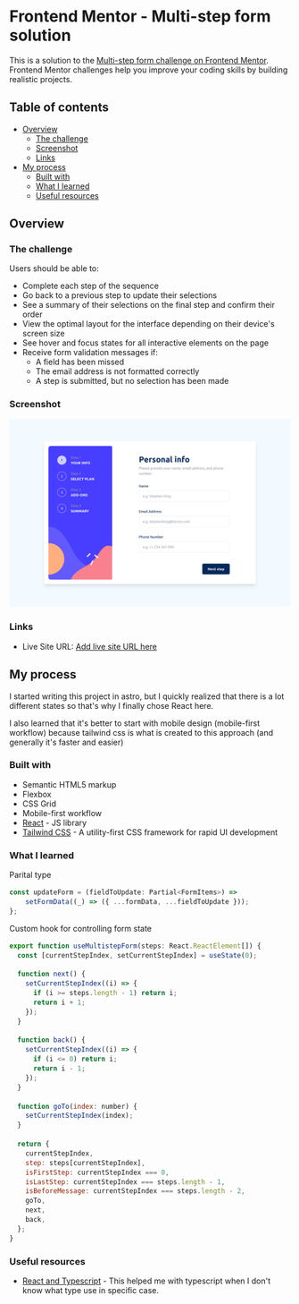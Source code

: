 # Frontend Mentor - Multi-step form solution

This is a solution to the [Multi-step form challenge on Frontend Mentor](https://www.frontendmentor.io/challenges/multistep-form-YVAnSdqQBJ). Frontend Mentor challenges help you improve your coding skills by building realistic projects.

## Table of contents

- [Overview](#overview)
  - [The challenge](#the-challenge)
  - [Screenshot](#screenshot)
  - [Links](#links)
- [My process](#my-process)
  - [Built with](#built-with)
  - [What I learned](#what-i-learned)
  - [Useful resources](#useful-resources)

## Overview

### The challenge

Users should be able to:

- Complete each step of the sequence
- Go back to a previous step to update their selections
- See a summary of their selections on the final step and confirm their order
- View the optimal layout for the interface depending on their device's screen size
- See hover and focus states for all interactive elements on the page
- Receive form validation messages if:
  - A field has been missed
  - The email address is not formatted correctly
  - A step is submitted, but no selection has been made

### Screenshot

![](./screenshot.png)

### Links

- Live Site URL: [Add live site URL here](https://your-live-site-url.com)

## My process

I started writing this project in astro, but I quickly realized that there is a lot different states so
that's why I finally chose React here.

I also learned that it's better to start with mobile design (mobile-first workflow) because tailwind css is what is created
to this approach (and generally it's faster and easier)

### Built with

- Semantic HTML5 markup
- Flexbox
- CSS Grid
- Mobile-first workflow
- [React](https://github.com/facebook/react) - JS library
- [Tailwind CSS](https://github.com/tailwindlabs/tailwindcss) - A utility-first CSS framework for rapid UI development

### What I learned

Parital type

```js
const updateForm = (fieldToUpdate: Partial<FormItems>) =>
    setFormData((_) => ({ ...formData, ...fieldToUpdate }));
};
```

Custom hook for controlling form state

```js
export function useMultistepForm(steps: React.ReactElement[]) {
  const [currentStepIndex, setCurrentStepIndex] = useState(0);

  function next() {
    setCurrentStepIndex((i) => {
      if (i >= steps.length - 1) return i;
      return i + 1;
    });
  }

  function back() {
    setCurrentStepIndex((i) => {
      if (i <= 0) return i;
      return i - 1;
    });
  }

  function goTo(index: number) {
    setCurrentStepIndex(index);
  }

  return {
    currentStepIndex,
    step: steps[currentStepIndex],
    isFirstStep: currentStepIndex === 0,
    isLastStep: currentStepIndex === steps.length - 1,
    isBeforeMessage: currentStepIndex === steps.length - 2,
    goTo,
    next,
    back,
  };
}

```

### Useful resources

- [React and Typescript](https://react-typescript-cheatsheet.netlify.app/) - This helped me with typescript when I don't know what type use in specific case.
